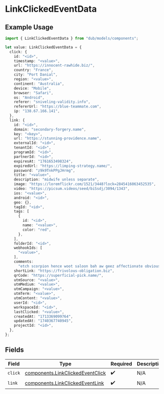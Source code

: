 # LinkClickedEventData

## Example Usage

```typescript
import { LinkClickedEventData } from "dub/models/components";

let value: LinkClickedEventData = {
  click: {
    id: "<id>",
    timestamp: "<value>",
    url: "https://innocent-rawhide.biz/",
    country: "France",
    city: "Port Danial",
    region: "<value>",
    continent: "Australia",
    device: "Mobile",
    browser: "Safari",
    os: "Android",
    referer: "sniveling-validity.info",
    refererUrl: "https://blue-teammate.com",
    ip: "138.67.166.141",
  },
  link: {
    id: "<id>",
    domain: "secondary-forgery.name",
    key: "<key>",
    url: "https://stunning-providence.name",
    externalId: "<id>",
    tenantId: "<id>",
    programId: "<id>",
    partnerId: "<id>",
    expiresAt: "1761653498324",
    expiredUrl: "https://limping-strategy.name/",
    password: "z9k9TnkPPgJHrmg",
    title: "<value>",
    description: "midwife unless separate",
    image: "https://loremflickr.com/1521/3448?lock=2845416063452535",
    video: "https://picsum.videos/seed/biSsdj/3094/1343",
    ios: "<value>",
    android: "<id>",
    geo: {},
    tagId: "<id>",
    tags: [
      {
        id: "<id>",
        name: "<value>",
        color: "red",
      },
    ],
    folderId: "<id>",
    webhookIds: [
      "<value>",
    ],
    comments:
      "etch scorpion hence woot saloon bah aw geez affectionate obvious nor anaesthetise option expostulate sanity till wholly",
    shortLink: "https://frivolous-obligation.biz",
    qrCode: "https://superficial-pick.name/",
    utmSource: "<value>",
    utmMedium: "<value>",
    utmCampaign: "<value>",
    utmTerm: "<value>",
    utmContent: "<value>",
    userId: "<id>",
    workspaceId: "<id>",
    lastClicked: "<value>",
    createdAt: "1713369099764",
    updatedAt: "1740367740945",
    projectId: "<id>",
  },
};
```

## Fields

| Field                                                                                | Type                                                                                 | Required                                                                             | Description                                                                          |
| ------------------------------------------------------------------------------------ | ------------------------------------------------------------------------------------ | ------------------------------------------------------------------------------------ | ------------------------------------------------------------------------------------ |
| `click`                                                                              | [components.LinkClickedEventClick](../../models/components/linkclickedeventclick.md) | :heavy_check_mark:                                                                   | N/A                                                                                  |
| `link`                                                                               | [components.LinkClickedEventLink](../../models/components/linkclickedeventlink.md)   | :heavy_check_mark:                                                                   | N/A                                                                                  |